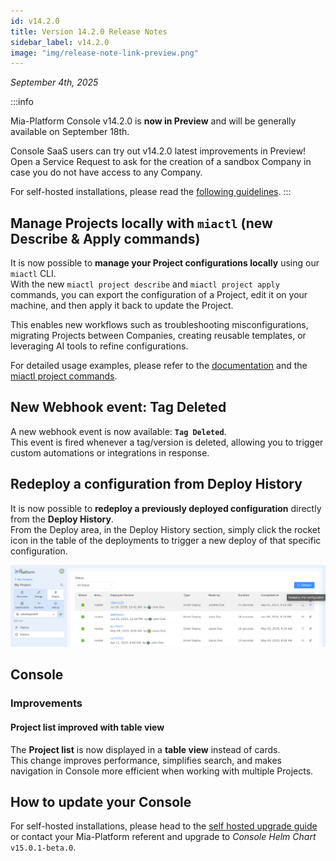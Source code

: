 ```yaml
---
id: v14.2.0
title: Version 14.2.0 Release Notes
sidebar_label: v14.2.0
image: "img/release-note-link-preview.png"
---
```


_September 4th, 2025_

:::info

Mia-Platform Console v14.2.0 is **now in Preview** and will be generally available on September 18th.

Console SaaS users can try out v14.2.0 latest improvements in Preview! Open a Service Request to ask for the creation of a sandbox Company in case you do not have access to any Company.

For self-hosted installations, please read the [following guidelines](#how-to-update-your-console).
:::

## Manage Projects locally with `miactl` (new Describe & Apply commands)

It is now possible to **manage your Project configurations locally** using our `miactl` CLI.  
With the new `miactl project describe` and `miactl project apply` commands, you can export the configuration of a Project, edit it on your machine, and then apply it back to update the Project.  

This enables new workflows such as troubleshooting misconfigurations, migrating Projects between Companies, creating reusable templates, or leveraging AI tools to refine configurations.  

For detailed usage examples, please refer to the [documentation](/products/console/api-console/api-design/miactl-commands.md) and the [miactl project commands](/products/console/cli/miactl/30_commands.md#project).

## New Webhook event: Tag Deleted

A new webhook event is now available: **`Tag Deleted`**.  
This event is fired whenever a tag/version is deleted, allowing you to trigger custom automations or integrations in response.

## Redeploy a configuration from Deploy History

It is now possible to **redeploy a previously deployed configuration** directly from the **Deploy History**.  
From the Deploy area, in the Deploy History section, simply click the rocket icon in the table of the deployments to trigger a new deploy of that specific configuration.

![Redeploy](img/redeploy-deploy-history.png)

## Console

### Improvements

#### Project list improved with table view

The **Project list** is now displayed in a **table view** instead of cards.  
This change improves performance, simplifies search, and makes navigation in Console more efficient when working with multiple Projects.

## How to update your Console

For self-hosted installations, please head to the [self hosted upgrade guide](/infrastructure/self-hosted/installation-chart/100_how-to-upgrade.md) or contact your Mia-Platform referent and upgrade to _Console Helm Chart_ `v15.0.1-beta.0`.
